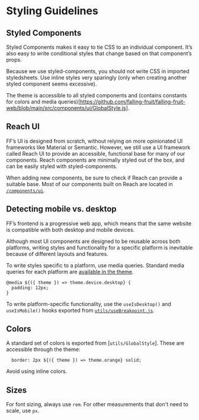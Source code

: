 # Styling Guidelines

## Styled Components

Styled Components makes it easy to tie CSS to an individual component. It’s also easy to write conditional styles that change based on that component’s props.

Because we use styled-components, you should not write CSS in imported styledsheets. Use inline styles very sparingly (only when creating another styled component seems excessive).

The theme is accessible to all styled components and (contains constants for colors and media queries)[https://github.com/falling-fruit/falling-fruit-web/blob/main/src/components/ui/GlobalStyle.js].

## Reach UI

FF’s UI is designed from scratch, without relying on more opinionated UI frameworks like Material or Semantic. However, we still use a UI framework called Reach UI to provide an accessible, functional base for many of our components. Reach components are minimally styled out of the box, and can be easily styled with styled-components.

When adding new components, be sure to check if Reach can provide a suitable base. Most of our components built on Reach are located in [`/components/ui`](https://github.com/falling-fruit/falling-fruit-web/blob/main/src/components/ui).

## Detecting mobile vs. desktop

FF’s frontend is a progressive web app, which means that the same website is compatible with both desktop and mobile devices.

Although most UI components are designed to be reusable across both platforms, writing styles and functionality for a specific platform is inevitable because of different layouts and features.

To write styles specific to a platform, use media queries. Standard media queries for each platform are [available in the theme](https://github.com/falling-fruit/falling-fruit-web/blob/bef2edf166848967f16402e81c9726a51013bcd1/src/components/ui/GlobalStyle.js#L15).

```
@media ${({ theme }) => theme.device.desktop} {
  padding: 12px;
}
```

To write platform-specific functionality, use the `useIsDesktop()` and `useIsMobile()` hooks exported from [`utils/useBreakpoint.js`](https://github.com/falling-fruit/falling-fruit-web/blob/main/src/utils/useBreakpoint.js).

## Colors

A standard set of colors is exported from [`utils/GlobalStyle`]. These are accessible through the theme:

```
  border: 2px ${({ theme }) => theme.orange} solid;
```

Avoid using inline colors.

## Sizes

For font sizing, always use `rem`. For other measurements that don't need to scale, use `px`.
